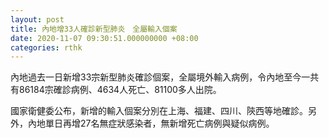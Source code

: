 ```yaml
---
layout: post
title: 內地增33人確診新型肺炎　全屬輸入個案
date: 2020-11-07 09:30:51.000000000 +08:00
categories: rthk
---
```


內地過去一日新增33宗新型肺炎確診個案，全屬境外輸入病例，令內地至今一共有86184宗確診病例、4634人死亡、81100多人出院。

國家衛健委公布，新增的輸入個案分別在上海、福建、四川、陝西等地確診。另外，內地單日再增27名無症狀感染者，無新增死亡病例與疑似病例。
